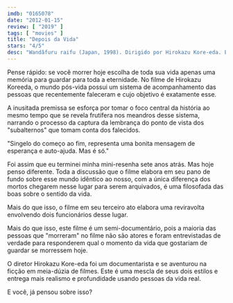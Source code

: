 ```yaml
---
imdb: "0165078"
date: "2012-01-15"
review: [ "2019" ]
tags: [ "movies" ]
title: "Depois da Vida"
stars: "4/5"
desc: "Wandâfuru raifu (Japan, 1998). Dirigido por Hirokazu Kore-eda. Escrito por Hirokazu Koreeda. Com Arata Iura, Erika Oda, Susumu Terajima, Takashi Naitô, Kyôko Kagawa, Kei Tani, Taketoshi Naitô, Tôru Yuri, Yûsuke Iseya. Atualizado em 2019-08-04."
---
```

Pense rápido: se você morrer hoje escolha de toda sua vida apenas uma memória para guardar para toda a eternidade. No filme de Hirokazu Koreeda, o mundo pós-vida possui um sistema de acompanhamento das pessoas que recentemente faleceram e cujo objetivo é exatamente esse.

A inusitada premissa se esforça por tomar o foco central da história ao mesmo tempo que se revela frutífera nos meandros desse sistema, narrando o processo da captura da lembrança do ponto de vista dos "subalternos" que tomam conta dos falecidos.

"Singelo do começo ao fim, representa uma bonita mensagem de esperança e auto-ajuda. Mas é só."

Foi assim que eu terminei minha mini-resenha sete anos atrás. Mas hoje penso diferente. Toda a discussão que o filme elabora em seu pano de fundo sobre esse mundo idêntico ao nosso, com a única diferença dos mortos chegarem nesse lugar para serem arquivados, é uma filosofada das boas sobre o sentido da vida.

Mais do que isso, o filme em seu terceiro ato elabora uma reviravolta envolvendo dois funcionários desse lugar.

Mais do que isso, este filme é um semi-documentário, pois a maioria das pessoas que "morreram" no filme não são atores e foram entrevistadas de verdade para responderem qual o momento da vida que gostariam de guardar se morressem hoje.

O diretor Hirokazu Kore-eda foi um documentarista e se aventurou na ficção em meia-dúzia de filmes. Este é uma mescla de seus dois estilos e entrega mais realismo e profundidade usando pessoas da vida real.

E você, já pensou sobre isso?
